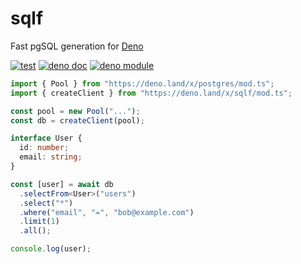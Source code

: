 # sqlf

Fast pgSQL generation for [Deno](https://deno.land)

[![test](https://github.com/danteissaias/sqlf/actions/workflows/test.yml/badge.svg)](https://github.com/danteissaias/sqlf/actions/workflows/test.yml)
[![deno doc](https://doc.deno.land/badge.svg)](https://doc.deno.land/https://deno.land/x/sqlf/mod.ts)
[![deno module](https://shield.deno.dev/x/sqlf)](https://deno.land/x/sqlf)

```ts
import { Pool } from "https://deno.land/x/postgres/mod.ts";
import { createClient } from "https://deno.land/x/sqlf/mod.ts";

const pool = new Pool("...");
const db = createClient(pool);

interface User {
  id: number;
  email: string;
}

const [user] = await db
  .selectFrom<User>("users")
  .select("*")
  .where("email", "=", "bob@example.com")
  .limit(1)
  .all();

console.log(user);
```
